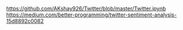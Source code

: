 https://github.com/AKshay926/Twitter/blob/master/Twitter.ipynb
https://medium.com/better-programming/twitter-sentiment-analysis-15d8892c0082
